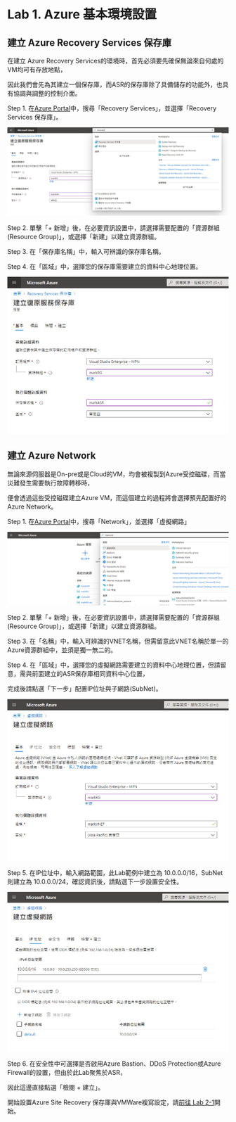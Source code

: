 # Lab 1. Azure 基本環境設置

## 建立 Azure Recovery Services 保存庫

在建立 Azure Recovery Services的環境時，首先必須要先確保無論來自何處的VM均可有存放地點，

因此我們會先為其建立一個保存庫，而ASR的保存庫除了具備儲存的功能外，也具有協調與調整的控制介面。

Step 1. 在[Azure Portal](https://portal.azure.com)中，搜尋「Recovery Services」，並選擇「Recovery Services 保存庫」。<br>

![GITHUB](https://github.com/MarkChang-Core/ASR-VMWare/blob/main/Image/lab1.jpg)

Step 2. 單擊「+ 新增」後，在必要資訊設置中，請選擇需要配置的「資源群組(Resource Group)」，或選擇「新建」以建立資源群組。<br>

Step 3. 在「保存庫名稱」中，輸入可辨識的保存庫名稱。<br>

Step 4. 在「區域」中，選擇您的保存庫需要建立的資料中心地理位置。<br>

![GITHUB](https://github.com/MarkChang-Core/ASR-VMWare/blob/main/Image/lab2.jpg)

## 建立 Azure Network

無論來源伺服器是On-pre或是Cloud的VM，均會被複製到Azure受控磁碟，而當災難發生需要執行故障轉移時，<br>

便會透過這些受控磁碟建立Azure VM，而這個建立的過程將會選擇預先配置好的Azure Network。<br>

Step 1. 在[Azure Portal](https://portal.azure.com)中，搜尋「Network」，並選擇「虛擬網路」<br>

![GITHUB](https://github.com/MarkChang-Core/ASR-VMWare/blob/main/Image/lab3.jpg)

Step 2. 單擊「+ 新增」後，在必要資訊設置中，請選擇需要配置的「資源群組(Resource Group)」，或選擇「新建」以建立資源群組。<br>

Step 3. 在「名稱」中，輸入可辨識的VNET名稱，但需留意此VNET名稱於單一的Azure資源群組中，並須是獨一無二的。<br>
     
Step 4. 在「區域」中，選擇您的虛擬網路需要建立的資料中心地理位置，但請留意，需與前面建立的ASR保存庫相同資料中心位置，<br>

完成後請點選「下一步」配置IP位址與子網路(SubNet)。<br>
   
![GITHUB](https://github.com/MarkChang-Core/ASR-VMWare/blob/main/Image/lab4.jpg)
     
Step 5. 在IP位址中，輸入網路範圍，此Lab範例中建立為 10.0.0.0/16，SubNet則建立為 10.0.0.0/24，確認資訊後，請點選下一步設置安全性。<br>

![GITHUB](https://github.com/MarkChang-Core/ASR-VMWare/blob/main/Image/lab5.jpg)

Step 6. 在安全性中可選擇是否啟用Azure Bastion、DDoS Protection或Azure Firewall的設置，但由於此Lab聚焦於ASR，<br>

因此這邊直接點選「檢閱 + 建立」。<br>

開始設置Azure Site Recovery 保存庫與VMWare複寫設定，請[前往 Lab 2-1](https://github.com/MarkChang-Core/ASR-VMWare/edit/main/Lab2-1.md)開始。<br>
